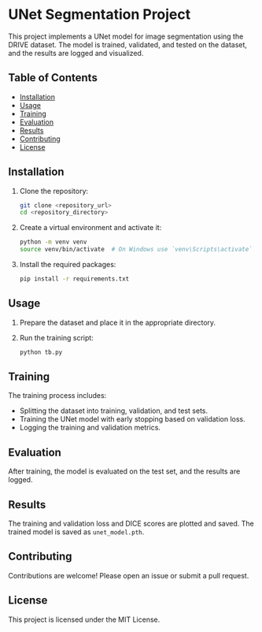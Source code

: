 # UNet Segmentation Project

This project implements a UNet model for image segmentation using the DRIVE dataset. The model is trained, validated, and tested on the dataset, and the results are logged and visualized.

## Table of Contents

- [Installation](#installation)
- [Usage](#usage)
- [Training](#training)
- [Evaluation](#evaluation)
- [Results](#results)
- [Contributing](#contributing)
- [License](#license)

## Installation

1. Clone the repository:
    ```bash
    git clone <repository_url>
    cd <repository_directory>
    ```

2. Create a virtual environment and activate it:
    ```bash
    python -m venv venv
    source venv/bin/activate  # On Windows use `venv\Scripts\activate`
    ```

3. Install the required packages:
    ```bash
    pip install -r requirements.txt
    ```

## Usage

1. Prepare the dataset and place it in the appropriate directory.

2. Run the training script:
    ```bash
    python tb.py
    ```

## Training

The training process includes:
- Splitting the dataset into training, validation, and test sets.
- Training the UNet model with early stopping based on validation loss.
- Logging the training and validation metrics.

## Evaluation

After training, the model is evaluated on the test set, and the results are logged.

## Results

The training and validation loss and DICE scores are plotted and saved. The trained model is saved as `unet_model.pth`.

## Contributing

Contributions are welcome! Please open an issue or submit a pull request.

## License

This project is licensed under the MIT License.
